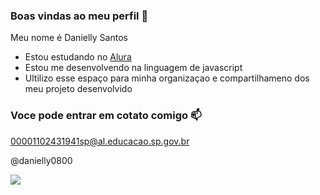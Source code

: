 ### Boas vindas ao meu perfil 🌻

Meu nome é Danielly Santos

- Estou estudando no [Alura](https://www.alura.com.br)
- Estou me desenvolvendo na linguagem de javascript
- Ultilizo esse espaço para minha organizaçao e compartilhameno dos meu projeto desenvolvido 

### Voce pode entrar em cotato comigo 📫

00001102431941sp@al.educacao.sp.gov.br

@danielly0800

![](https://media1.tenor.com/m/q_uvZiwiX4QAAAAC/camila-loures-salon-line.gif)
